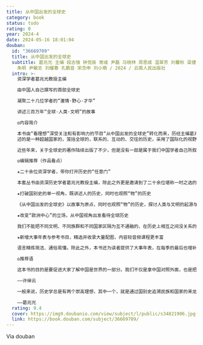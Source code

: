 ```yaml
---
title: 从中国出发的全球史
category: book
status: todo
rating: 0
year: 2024-4
date: 2024-05-16 18:01:04
douban:
  id: "36669709"
  title: 从中国出发的全球史
  subtitle: 葛兆光 主编 段志强 钟觉辰 常彧 尹磊 马晓林 周思成 温翠芳 刘馨秋 梁捷 易晓辉 武绍卫 游斌 昝涛 梁文道 刘小朦 费晟 王建革
    朱明 尹敏志 刘耀春 孔鹏音 宋念申 刘小萌 / 2024 / 云南人民出版社
  intro: >-
    资深学者葛兆光教授主编

    由中国人自己撰写的首部全球史

    凝聚二十几位学者的“激情·野心·才华”

    讲述三百万年“全球·人类·文明”的故事

    ◎内容简介

    本书由“看理想”深受关注和有影响力的节目“从中国出发的全球史”转化而来，历经主编葛兆光教授和各位作者多次用心打磨而成。本书讲
    述的是一种超越国家的，笼括全球的，联系的、互动的、交往的历史，采用了国际化的视野，前沿的理论成果和历史观念，以及好听的故事和鲜活的人物。本书讲述的也是一种没有中心的历史，它与来自西方的各种全球史都不同，摒弃了历史学的任何中心主义，真正呈现了中国历史学者眼中的全球史观。

    近些年来，关于全球史的著作陆续出版了不少，但是没有一部是属于我们中国学者自己所叙述的从中国出发的全球史。而本书的出版，弥补了这一遗憾和缺陷，在全球史的学术领域，显现了中国学者的抱负和水准。

    ◎编辑推荐（作品看点）

    ★二十余位资深学者，带你打开历史的“任意门”

    本套丛书由资深历史学者葛兆光教授主编，除此之外更是邀请到了二十余位堪称一时之选的、对各个领域有着深刻研究的中青年学者参与撰稿。如此强大阵容，可谓是前所未有。

    ★打破国别史的单一视角，既讲述人的历史，同时也观照“物”的历史

    《从中国出发的全球史》以故事为原点，同时也观照“物”的历史，探讨人类与文明的起源与彼此之间的联系，讲述全球史中的帝国、战争与移民，商品、贸易与物质交换，宗教与信仰，疾病、气候与环境，大航海之后交错的历史进程。

    ★改变“欧洲中心”的立场，从中国视角出发看待全球历史

    我们不能把不同文明、不同族群和不同国家区隔为互不通融的、在历史上相互之间没关系的若干块。国+国≠世界，欧洲史≠全球史。只有在我们破除了国家本位的束缚、改变了欧洲中心的立场之后，更为丰盛的全球史全景图才得以呈现在我们眼前。

    ★新增大事年表与参考书目，精选并收录大量配图，内容较音频课程更丰富

    语言精炼简洁、通俗易懂。除此之外，本书还为读者提供了大事年表，在每季的最后也增补了每一季相对应的参考书目，精选了百来幅相关图片作为插图，不仅提高了可读性，也营造了强大的历史画面感。

    ◎推荐语

    这本书的目的是要促进大家了解中国是世界的一部分。我们不仅是拿中国对照外面，也是把中国放在世界里面。我希望这能够蔚成风气，使中国的历史教学研究有更宏阔的眼光，更能思考未来，找到过去跟未来有关的事情。

    ——许倬云

    一般来说，历史学总是有两个崇高理想，其中一个，就是通过国别史追溯民族和国家的来龙去脉，让人们意识到，我们是谁？然而出现在“现代之后”也就是全球化时代的全球史，却希望达成的是历史学的另一个崇高理想，即培养世界公民。

    ——葛兆光
  rating: 9.4
  cover: https://img9.doubanio.com/view/subject/l/public/s34821906.jpg
  link: https://book.douban.com/subject/36669709/
---
```


Via douban 
